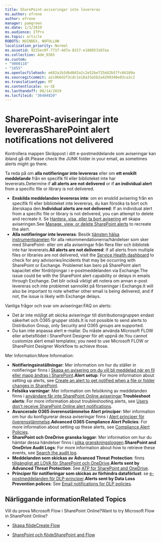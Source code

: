 ```yaml
---
title: SharePoint-aviseringar inte levereras
ms.author: efrene
author: efrene
manager: pamgreen
ms.date: 1/3/2019
ms.audience: ITPro
ms.topic: article
ROBOTS: NOINDEX, NOFOLLOW
localization_priority: Normal
ms.assetid: 9225ec0f-771f-4d7a-8157-e188953107aa
ms.collection: Adm_O365
ms.custom:
- "9000118"
- "1655"
ms.openlocfilehash: e682a1b3dbd0d3a1c2e52be725dd2b57fc66109a
ms.sourcegitcommit: a2c866d2f3cdc1e18a33a5b2a4209340e83ca3c2
ms.translationtype: MT
ms.contentlocale: sv-SE
ms.lasthandoff: 08/14/2019
ms.locfileid: "36404820"
---
```

# <a name="sharepoint-alert-notifications-not-delivered"></a><span data-ttu-id="d46c6-102">SharePoint-aviseringar inte levereras</span><span class="sxs-lookup"><span data-stu-id="d46c6-102">SharePoint alert notifications not delivered</span></span>

<span data-ttu-id="d46c6-103">Kontrollera mappen Skräppost i ditt e-postmeddelande som aviseringar kan ibland gå dit.</span><span class="sxs-lookup"><span data-stu-id="d46c6-103">Please check the JUNK folder in your email, as sometimes alerts might go there.</span></span>

<span data-ttu-id="d46c6-104">Ta reda på om **alla notifieringar inte levereras** eller om **ett enskilt meddelande** från en specifik fil eller biblioteket inte har levererats.</span><span class="sxs-lookup"><span data-stu-id="d46c6-104">Determine if **all alerts are not delivered** or if **an individual alert** from a specific file or library is not delivered.</span></span>

- <span data-ttu-id="d46c6-105">**Enskilda meddelanden levereras inte**: om en enskild avisering från en specifik fil eller biblioteket inte levereras, du kan försöka ta bort och återskapa den.</span><span class="sxs-lookup"><span data-stu-id="d46c6-105">**Individual alerts are not delivered**: If an individual alert from a specific file or library is not delivered, you can attempt to delete and recreate it.</span></span> <span data-ttu-id="d46c6-106">Se [Hantera, visa, eller ta bort avisering](https://support.office.com/en-us/article/manage-view-or-delete-sharepoint-alerts-99dfb19c-9a90-4a8c-aba1-aa8c8afb0de2?ui=en-US&rs=en-US&ad=US#ID0EAADAAA=Online) att skapa aviseringen.</span><span class="sxs-lookup"><span data-stu-id="d46c6-106">See [Manage, view, or delete SharePoint alerts](https://support.office.com/en-us/article/manage-view-or-delete-sharepoint-alerts-99dfb19c-9a90-4a8c-aba1-aa8c8afb0de2?ui=en-US&rs=en-US&ad=US#ID0EAADAAA=Online) to recreate the alert.</span></span>
- <span data-ttu-id="d46c6-107">**Alla notifieringar inte levereras**: Besök [tjänsten hälsa instrumentpanelen](https://admin.microsoft.com/AdminPortal/Home#/servicehealth) för alla rekommendationerna/händelser som sker med SharePoint- eller om alla aviseringar från flera filer och bibliotek inte har levererats.</span><span class="sxs-lookup"><span data-stu-id="d46c6-107">**All alerts are not delivered**: If all alerts from multiple files or libraries are not delivered, visit the [Service Health dashboard](https://admin.microsoft.com/AdminPortal/Home#/servicehealth) to check for any advisories/incidents that may be occurring with SharePoint or Exchange.</span></span> <span data-ttu-id="d46c6-108">Problemet kan bero på SharePoint alert kapacitet eller fördröjningar i e-postmeddelanden via Exchange.</span><span class="sxs-lookup"><span data-stu-id="d46c6-108">The issue could be with the SharePoint alert capability or delays in emails through Exchange.</span></span> <span data-ttu-id="d46c6-109">Det blir också viktigt att notera om annan e-post levereras och inte problemet sannolikt på förseningar i Exchange.</span><span class="sxs-lookup"><span data-stu-id="d46c6-109">It will also be important to note whether other email is being delivered, and if not, the issue is likely with Exchange delays.</span></span>

<span data-ttu-id="d46c6-110">Vanliga frågor och svar om aviseringar:</span><span class="sxs-lookup"><span data-stu-id="d46c6-110">FAQ on alerts:</span></span>

- <span data-ttu-id="d46c6-111">Det är inte möjligt att skicka aviseringar till distributionsgruppen endast säkerhet och O365 grupper stöds.</span><span class="sxs-lookup"><span data-stu-id="d46c6-111">It is not possible to send alerts to Distribution Group, only Security and O365 groups are supported.</span></span>
- <span data-ttu-id="d46c6-112">Du kan inte anpassa alert e-mallar. Du måste använda Microsoft FLOW eller arbetsflödet i SharePoint Designer för att uppnå de.</span><span class="sxs-lookup"><span data-stu-id="d46c6-112">You cannot customize alert email templates; you need to use Microsoft FLOW or SharePoint Designer Workflow to achieve those.</span></span>

<span data-ttu-id="d46c6-113">Mer Information:</span><span class="sxs-lookup"><span data-stu-id="d46c6-113">More Information:</span></span>

- <span data-ttu-id="d46c6-114">**Notifieringsinställningar**: Mer information om hur du ställer in notifieringar finns i [Skapa en avisering om du vill bli meddelad när en fil eller mapp ändras i SharePoint](https://support.office.com/en-us/article/create-an-alert-to-get-notified-when-a-file-or-folder-changes-in-sharepoint-e5a79e7b-a146-46da-a9ef-d65409ba8918).</span><span class="sxs-lookup"><span data-stu-id="d46c6-114">**Alert setup**: For more information about setting up alerts, see [Create an alert to get notified when a file or folder changes in SharePoint](https://support.office.com/en-us/article/create-an-alert-to-get-notified-when-a-file-or-folder-changes-in-sharepoint-e5a79e7b-a146-46da-a9ef-d65409ba8918).</span></span>
- <span data-ttu-id="d46c6-115">**Felsöka varningar**: Mer information om felsökning av meddelanden finns i [användare får inte SharePoint Online aviseringar](https://docs.microsoft.com/en-us/sharepoint/support/sites/no-alert-notifications).</span><span class="sxs-lookup"><span data-stu-id="d46c6-115">**Troubleshoot alerts**: For more information about troubleshooting alerts, see [Users don't receive SharePoint Online alert notifications](https://docs.microsoft.com/en-us/sharepoint/support/sites/no-alert-notifications).</span></span>
- <span data-ttu-id="d46c6-116">**Avancerade O365 överensstämmelse Alert principer**: Mer information om hur du konfigurerar dessa aviseringar finns i [Alert principer för överensstämmelse](https://docs.microsoft.com/en-us/office365/securitycompliance/alert-policies).</span><span class="sxs-lookup"><span data-stu-id="d46c6-116">**Advanced O365 Compliance Alert Policies**: For more information about setting up these alerts, see [Compliance Alert Policies](https://docs.microsoft.com/en-us/office365/securitycompliance/alert-policies).</span></span>
- <span data-ttu-id="d46c6-117">**SharePoint och OneDrive granska loggar**: Mer information om hur du hämtar dessa händelser finns i [söka granskningsloggen](https://docs.microsoft.com/en-us/office365/securitycompliance/search-the-audit-log-in-security-and-compliance#search-the-audit-log).</span><span class="sxs-lookup"><span data-stu-id="d46c6-117">**SharePoint and OneDrive Audit Logs**: For more information about how to retrieve these events, see [Search the audit log](https://docs.microsoft.com/en-us/office365/securitycompliance/search-the-audit-log-in-security-and-compliance#search-the-audit-log).</span></span>
- <span data-ttu-id="d46c6-118">**Meddelanden som skickas av Advanced Threat Protection**: finns [tillgängligt att LOVA för SharePoint och OneDrive](https://docs.microsoft.com/en-us/office365/securitycompliance/atp-for-spo-odb-and-teams).</span><span class="sxs-lookup"><span data-stu-id="d46c6-118">**Alerts sent by Advanced Threat Protection**: See [ATP for SharePoint and OneDrive](https://docs.microsoft.com/en-us/office365/securitycompliance/atp-for-spo-odb-and-teams).</span></span>
- <span data-ttu-id="d46c6-119">**Principer för notifieringar som skickas av förhindra dataförlust**: se [e-postmeddelanden för DLP-principer](https://docs.microsoft.com/en-us/office365/securitycompliance/use-notifications-and-policy-tips).</span><span class="sxs-lookup"><span data-stu-id="d46c6-119">**Alerts sent by Data Loss Prevention polices**: See [Email notifications for DLP policies](https://docs.microsoft.com/en-us/office365/securitycompliance/use-notifications-and-policy-tips).</span></span>

## <a name="related-topics"></a><span data-ttu-id="d46c6-120">Närliggande information</span><span class="sxs-lookup"><span data-stu-id="d46c6-120">Related Topics</span></span>

<span data-ttu-id="d46c6-121">Vill du prova Microsoft Flow i SharePoint Online?</span><span class="sxs-lookup"><span data-stu-id="d46c6-121">Want to try Microsoft Flow in SharePoint Online?</span></span>

- [<span data-ttu-id="d46c6-122">Skapa flöde</span><span class="sxs-lookup"><span data-stu-id="d46c6-122">Create Flow</span></span>](https://support.office.com/en-us/article/create-a-flow-for-a-list-or-library-in-sharepoint-online-or-onedrive-for-business-a9c3e03b-0654-46af-a254-20252e580d01)

- [<span data-ttu-id="d46c6-123">SharePoint och flöde</span><span class="sxs-lookup"><span data-stu-id="d46c6-123">SharePoint and Flow</span></span>](https://flow.microsoft.com/en-us/blog/sharepoint-and-flow/)
